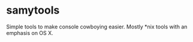 samytools
=========

Simple tools to make console cowboying easier. Mostly *nix tools with an emphasis on OS X.
